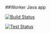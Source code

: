 ##Worker Java app

[![Build Status](http://104.196.13.118:8080/buildStatus/icon?job=worker-build)](http://104.196.13.118:8080/job/worker-build/)

[![Test Status](http://104.196.13.118:8080/buildStatus/icon?job=worker-item-test&subject=Unit_Test)](http://104.196.13.118:8080/job/worker-item-test/)
